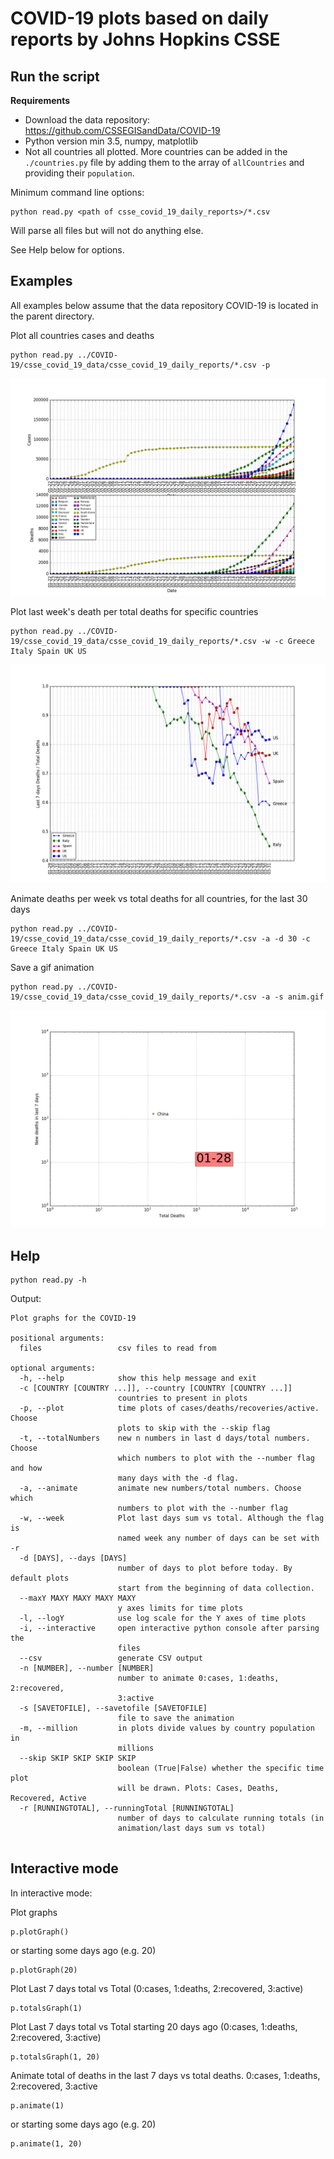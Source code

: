 # COVID-19 plots based on daily reports by Johns Hopkins CSSE

## Run the script

**Requirements**

* Download the data repository: https://github.com/CSSEGISandData/COVID-19
* Python version min 3.5, numpy, matplotlib
* Not all countries all plotted. More countries can be added in the ```./countries.py``` file by adding them to the array of ```allCountries``` and providing their ```population```.

Minimum command line options:
```
python read.py <path of csse_covid_19_daily_reports>/*.csv
```
Will parse all files but will not do anything else.

See Help below for options.

## Examples

All examples below assume that the data repository COVID-19 is located in the parent directory.

Plot all countries cases and deaths
```
python read.py ../COVID-19/csse_covid_19_data/csse_covid_19_daily_reports/*.csv -p
```
![](figs/figure_1.png)


Plot last week's death per total deaths for specific countries
```
python read.py ../COVID-19/csse_covid_19_data/csse_covid_19_daily_reports/*.csv -w -c Greece Italy Spain UK US
```
![](figs/figure_2.png)

Animate deaths per week vs total deaths for all countries, for the last 30 days
```
python read.py ../COVID-19/csse_covid_19_data/csse_covid_19_daily_reports/*.csv -a -d 30 -c Greece Italy Spain UK US
```
Save a gif animation
```
python read.py ../COVID-19/csse_covid_19_data/csse_covid_19_daily_reports/*.csv -a -s anim.gif
```

![](figs/anim.gif)

## Help
```
python read.py -h
```

Output:
```
Plot graphs for the COVID-19

positional arguments:
  files                 csv files to read from

optional arguments:
  -h, --help            show this help message and exit
  -c [COUNTRY [COUNTRY ...]], --country [COUNTRY [COUNTRY ...]]
                        countries to present in plots
  -p, --plot            time plots of cases/deaths/recoveries/active. Choose
                        plots to skip with the --skip flag
  -t, --totalNumbers    new n numbers in last d days/total numbers. Choose
                        which numbers to plot with the --number flag and how
                        many days with the -d flag.
  -a, --animate         animate new numbers/total numbers. Choose which
                        numbers to plot with the --number flag
  -w, --week            Plot last days sum vs total. Although the flag is
                        named week any number of days can be set with -r
  -d [DAYS], --days [DAYS]
                        number of days to plot before today. By default plots
                        start from the beginning of data collection.
  --maxY MAXY MAXY MAXY MAXY
                        y axes limits for time plots
  -l, --logY            use log scale for the Y axes of time plots
  -i, --interactive     open interactive python console after parsing the
                        files
  --csv                 generate CSV output
  -n [NUMBER], --number [NUMBER]
                        number to animate 0:cases, 1:deaths, 2:recovered,
                        3:active
  -s [SAVETOFILE], --savetofile [SAVETOFILE]
                        file to save the animation
  -m, --million         in plots divide values by country population in
                        millions
  --skip SKIP SKIP SKIP SKIP
                        boolean (True|False) whether the specific time plot
                        will be drawn. Plots: Cases, Deaths, Recovered, Active
  -r [RUNNINGTOTAL], --runningTotal [RUNNINGTOTAL]
                        number of days to calculate running totals (in
                        animation/last days sum vs total)


```

## Interactive mode

In interactive mode:

Plot graphs
```
p.plotGraph()
```
or starting some days ago (e.g. 20)
```
p.plotGraph(20)
```
Plot Last 7 days total vs Total (0:cases, 1:deaths, 2:recovered, 3:active)
```
p.totalsGraph(1)
```
Plot Last 7 days total vs Total starting 20 days ago (0:cases, 1:deaths, 2:recovered, 3:active)
```
p.totalsGraph(1, 20)
```

Animate total of deaths in the last 7 days vs total deaths. 0:cases, 1:deaths, 2:recovered, 3:active
```
p.animate(1)
```
or starting some days ago (e.g. 20)
```
p.animate(1, 20)
```

